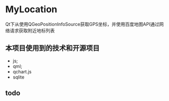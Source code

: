 # MyLocation

Qt下从使用QGeoPositionInfoSource获取GPS坐标，并使用百度地图API通过网络请求获取附近地标列表

## 本项目使用到的技术和开源项目

* js;
* qml;
* qchart.js
* sqlite

## todo

